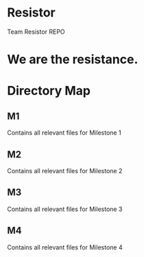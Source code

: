 # Resistor
Team Resistor REPO

# We are the resistance.
# Directory Map
## M1
Contains all relevant files for Milestone 1
## M2
Contains all relevant files for Milestone 2
## M3
Contains all relevant files for Milestone 3
## M4
Contains all relevant files for Milestone 4